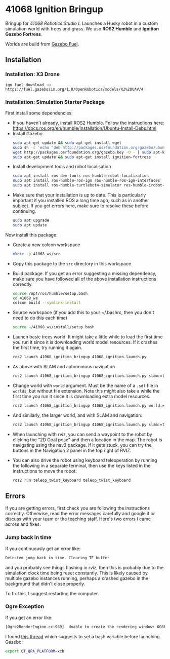 # 41068 Ignition Bringup

Bringup for *41068 Robotics Studio I*. Launches a Husky robot in a custom simulation world with trees and grass. We use **ROS2 Humble** and **Ignition Gazebo Fortress**.

Worlds are build from [Gazebo Fuel](https://app.gazebosim.org/fuel/models).

## Installation

### Installation: X3 Drone

```
ign fuel download -u https://fuel.gazebosim.org/1.0/OpenRobotics/models/X3%20UAV/4
```

### Installation: Simulation Starter Package

First install some dependencies:

* If you haven't already, install ROS2 Humble. Follow the instructions here: https://docs.ros.org/en/humble/Installation/Ubuntu-Install-Debs.html
* Install Gazebo
  ```bash
  sudo apt-get update && sudo apt-get install wget
  sudo sh -c 'echo "deb http://packages.osrfoundation.org/gazebo/ubuntu-stable `lsb_release -cs` main" > /etc/apt/sources.list.d/gazebo-stable.list'
  wget http://packages.osrfoundation.org/gazebo.key -O - | sudo apt-key add -
  sudo apt-get update && sudo apt-get install ignition-fortress
  ```
* Install development tools and robot localisation
  ```bash
  sudo apt install ros-dev-tools ros-humble-robot-localization
  sudo apt install ros-humble-ros-ign ros-humble-ros-ign-interfaces
  sudo apt install ros-humble-turtlebot4-simulator ros-humble-irobot-create-nodes
  ```
* Make sure that your installation is up to date. This is particularly important if you installed ROS a long time ago, such as in another subject. If you get errors here, make sure to resolve these before continuing.
  ```bash
  sudo apt upgrade
  sudo apt update
  ```  

Now install this package:
* Create a new colcon workspace
  ```bash
  mkdir -p 41068_ws/src
  ```
* Copy this package to the `src` directory in this workspace
* Build package. If you get an error suggesting a missing dependency, make sure you have followed all of the above installation instructions correctly.
  ```bash
  source /opt/ros/humble/setup.bash
  cd 41068_ws
  colcon build --symlink-install
  ```
* Source workspace (if you add this to your ~/.bashrc, then you don't need to do this each time)
  ```bash
  source ~/41068_ws/install/setup.bash
  ```
* Launch basic trees world. It might take a little while to load the first time you run it since it is downloading world model resources. If it crashes the first time, try running it again.
  ```bash
  ros2 launch 41068_ignition_bringup 41068_ignition.launch.py
  ```
* As above with SLAM and autonomous navigation
  ```bash
  ros2 launch 41068_ignition_bringup 41068_ignition.launch.py slam:=true nav2:=true rviz:=true
  ```
* Change world with `world` argument. Must be the name of a `.sdf` file in `worlds`, but without file extension. Note this might also take a while the first time you run it since it is downloading extra model resources.
  ```bash
  ros2 launch 41068_ignition_bringup 41068_ignition.launch.py world:=large_demo
  ```
* And similarly, the larger world, and with SLAM and navigation:
  ```bash
  ros2 launch 41068_ignition_bringup 41068_ignition.launch.py slam:=true nav2:=true rviz:=true world:=large_demo
  ```
* When launching with rviz, you can send a waypoint to the robot by clicking the "2D Goal pose" and then a location in the map. The robot is navigating using the nav2 package. If it gets stuck, you can try the buttons in the Navigation 2 panel in the top right of RVIZ.

* You can also drive the robot using keyboard teleoperation by running the following in a separate terminal, then use the keys listed in the instructions to move the robot:
  ```bash
  ros2 run teleop_twist_keyboard teleop_twist_keyboard
  ```



## Errors

If you are getting errors, first check you are following the instructions correctly. Otherwise, read the error messages carefully and google it or discuss with your team or the teaching staff. Here's two errors I came across and fixes.

### Jump back in time

If you continuously get an error like:

```bash
Detected jump back in time. Clearing TF buffer
```

and you probably see things flashing in rviz, then this is probably due to the simulation clock time being reset constantly. This is likely caused by multiple gazebo instances running, perhaps a crashed gazebo in the background that didn't close properly. 

To fix this, I suggest restarting the computer. 

### Ogre Exception

If you get an error like:

```bash
[Ogre2RenderEngine.cc:989]  Unable to create the rendering window: OGRE EXCEPTION(3:RenderingAPIException): currentGLContext was specified with no current GL context in GLXWindow::create at /build/ogre-next-UFfg83/ogre-next-2.2.5+dfsg3/RenderSystems/GL3Plus/src/windowing/GLX/OgreGLXWindow.cpp (line 163)
```

I found [this thread](https://robotics.stackexchange.com/questions/111547/gazebo-crashes-immediately-segmentation-fault-address-not-mapped-to-object-0) which suggests to set a bash variable before launching Gazebo:

```bash
export QT_QPA_PLATFORM=xcb
```
